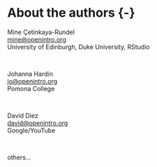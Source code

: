 
# About the authors {-}

Mine Çetinkaya-Rundel <br>
mine@openintro.org <br>
University of Edinburgh, Duke University, RStudio <br>

<br>

Johanna Hardin <br>
jo@openintro.org <br>
Pomona College <br>

<br>

David Diez <br>
david@openintro.org <br>
Google/YouTube <br>

<br>

others...
